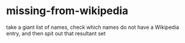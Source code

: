 missing-from-wikipedia
======================

take a giant list of names, check which names do not have a Wikipedia entry, and then spit out that resultant set
